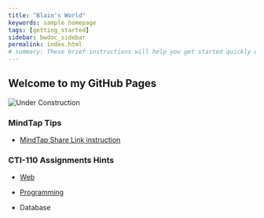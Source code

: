 ```yaml
---
title: "Blain's World"
keywords: sample homepage
tags: [getting_started]
sidebar: bwdoc_sidebar
permalink: index.html
# summary: These brief instructions will help you get started quickly with the theme. The other topics in this help provide additional information and detail about working with other aspects of this theme and Jekyll.
---
```


## Welcome to my GitHub Pages

![Under Construction](new-content-coming-soon-web-page-is-under.png)

### MindTap Tips

- [MindTap Share Link instruction](./MindTap_Share_URL/Readme.md)

### CTI-110 Assignments Hints

- [Web](Web/Readme.md)

- [Programming](Prog/Readme.md)

- Database

